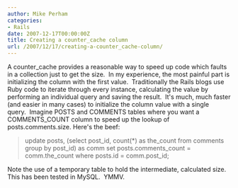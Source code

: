 ```yaml
---
author: Mike Perham
categories:
- Rails
date: 2007-12-17T00:00:00Z
title: Creating a counter_cache column
url: /2007/12/17/creating-a-counter_cache-column/
---
```


A counter\_cache provides a reasonable way to speed up code which faults in a collection just to get the size.  In my experience, the most painful part is initializing the column with the first value.  Traditionally the Rails blogs use Ruby code to iterate through every instance, calculating the value by performing an individual query and saving the result.  It's much, much faster (and easier in many cases) to initialize the column value with a single query.  Imagine POSTS and COMMENTS tables where you want a COMMENTS\_COUNT column to speed up the lookup of posts.comments.size. Here's the beef:

> update posts, (select post\_id, count(*) as the\_count from comments group by post\_id) as comm set posts.comments\_count = comm.the\_count where posts.id = comm.post\_id;

Note the use of a temporary table to hold the intermediate, calculated size.  This has been tested in MySQL.  YMMV.
